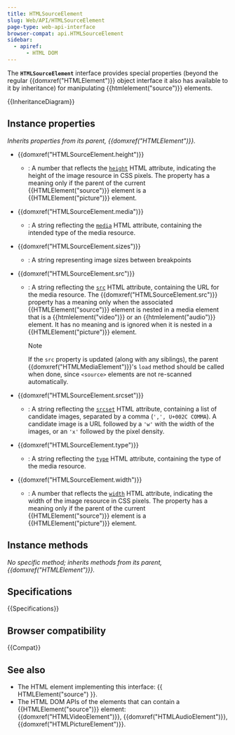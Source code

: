 ```yaml
---
title: HTMLSourceElement
slug: Web/API/HTMLSourceElement
page-type: web-api-interface
browser-compat: api.HTMLSourceElement
sidebar:
  - apiref:
      - HTML DOM
---
```


The **`HTMLSourceElement`** interface provides special properties (beyond the regular {{domxref("HTMLElement")}} object interface it also has available to it by inheritance) for manipulating {{htmlelement("source")}} elements.

{{InheritanceDiagram}}

## Instance properties

_Inherits properties from its parent, {{domxref("HTMLElement")}}._

- {{domxref("HTMLSourceElement.height")}}
  - : A number that reflects the [`height`](/en-US/docs/Web/HTML/Reference/Elements/source#height) HTML attribute, indicating the height of the image resource in CSS pixels. The property has a meaning only if the parent of the current {{HTMLElement("source")}} element is a {{HTMLElement("picture")}} element.
- {{domxref("HTMLSourceElement.media")}}
  - : A string reflecting the [`media`](/en-US/docs/Web/HTML/Reference/Elements/source#media) HTML attribute, containing the intended type of the media resource.
- {{domxref("HTMLSourceElement.sizes")}}
  - : A string representing image sizes between breakpoints
- {{domxref("HTMLSourceElement.src")}}
  - : A string reflecting the [`src`](/en-US/docs/Web/HTML/Reference/Elements/source#src) HTML attribute, containing the URL for the media resource. The {{domxref("HTMLSourceElement.src")}} property has a meaning only when the associated {{HTMLElement("source")}} element is nested in a media element that is a {{htmlelement("video")}} or an {{htmlelement("audio")}} element. It has no meaning and is ignored when it is nested in a {{HTMLElement("picture")}} element.

    > [!NOTE]
    > If the `src` property is updated (along with any siblings), the parent {{domxref("HTMLMediaElement")}}'s `load` method should be called when done, since `<source>` elements are not re-scanned automatically.

- {{domxref("HTMLSourceElement.srcset")}}
  - : A string reflecting the [`srcset`](/en-US/docs/Web/HTML/Reference/Elements/source#srcset) HTML attribute, containing a list of candidate images, separated by a comma (`',', U+002C COMMA`). A candidate image is a URL followed by a `'w'` with the width of the images, or an `'x'` followed by the pixel density.
- {{domxref("HTMLSourceElement.type")}}
  - : A string reflecting the [`type`](/en-US/docs/Web/HTML/Reference/Elements/source#type) HTML attribute, containing the type of the media resource.
- {{domxref("HTMLSourceElement.width")}}
  - : A number that reflects the [`width`](/en-US/docs/Web/HTML/Reference/Elements/source#width) HTML attribute, indicating the width of the image resource in CSS pixels. The property has a meaning only if the parent of the current {{HTMLElement("source")}} element is a {{HTMLElement("picture")}} element.

## Instance methods

_No specific method; inherits methods from its parent, {{domxref("HTMLElement")}}._

## Specifications

{{Specifications}}

## Browser compatibility

{{Compat}}

## See also

- The HTML element implementing this interface: {{ HTMLElement("source") }}.
- The HTML DOM APIs of the elements that can contain a {{HTMLElement("source")}} element: {{domxref("HTMLVideoElement")}}, {{domxref("HTMLAudioElement")}}, {{domxref("HTMLPictureElement")}}.
